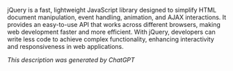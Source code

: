 jQuery is a fast, lightweight JavaScript library designed to simplify HTML document manipulation, event handling, animation, and AJAX interactions. It provides an easy-to-use API that works across different browsers, making web development faster and more efficient. With jQuery, developers can write less code to achieve complex functionality, enhancing interactivity and responsiveness in web applications.

*This description was generated by ChatGPT*